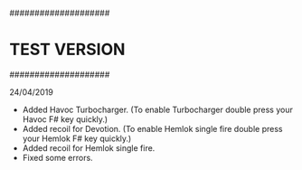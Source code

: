 ####################
#   TEST VERSION   #
####################

24/04/2019

- Added Havoc Turbocharger. (To enable Turbocharger double press your Havoc F# key quickly.)
- Added recoil for Devotion. (To enable Hemlok single fire double press your Hemlok F# key quickly.)
- Added recoil for Hemlok single fire.
- Fixed some errors.
